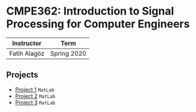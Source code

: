 # CMPE362: Introduction to Signal Processing for Computer Engineers

| Instructor | Term |
|------------|-------------|
| Fatih Alagöz | Spring 2020|

## Projects
- [Project 1](/CMPE362/Project1) `MatLab`
- [Project 2](/CMPE362/Project2) `MatLab`
- [Project 3](/CMPE362/Project3) `MatLab`
